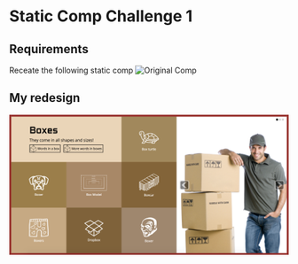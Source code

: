 # Static Comp Challenge 1

## Requirements
Receate the following static comp
![Original Comp](images/static-comp-challege-1.jpeg "Original comp")

## My redesign
![Recreated Comp](images/recreated%20comp.png "My redesigned comp")
